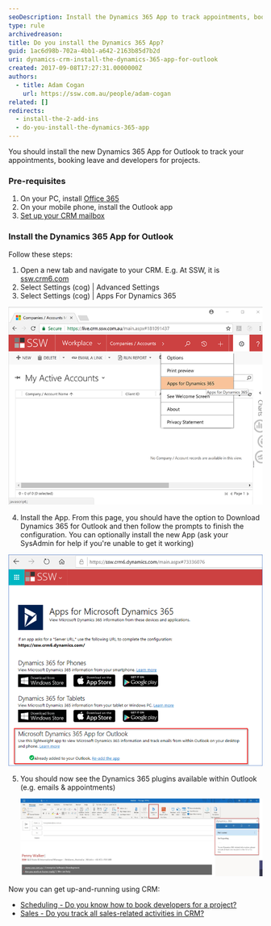 ```yaml
---
seoDescription: Install the Dynamics 365 App to track appointments, book leave, and assign developers for projects.
type: rule
archivedreason:
title: Do you install the Dynamics 365 App?
guid: 1ac6d98b-702a-4bb1-a642-2163b85d7b2d
uri: dynamics-crm-install-the-dynamics-365-app-for-outlook
created: 2017-09-08T17:27:31.0000000Z
authors:
  - title: Adam Cogan
    url: https://ssw.com.au/people/adam-cogan
related: []
redirects:
  - install-the-2-add-ins
  - do-you-install-the-dynamics-365-app
---
```


You should install the new Dynamics 365 App for Outlook to track your appointments, booking leave and developers for projects.

<!--endintro-->

### Pre-requisites

1. On your PC, install [Office 365](http://portal.office.com/)
2. On your mobile phone, install the Outlook app
3. [Set up your CRM mailbox](/set-up-your-mailbox-in-crm)

### Install the Dynamics 365 App for Outlook

Follow these steps:

1.  Open a new tab and navigate to your CRM. E.g. At SSW, it is [ssw.crm6.com](https://ssw.crm6.dynamics.com/main.aspx?app=d365default&forceUCI=1)
2.  Select Settings (cog) | Advanced Settings
3.  Select Settings (cog) | Apps For Dynamics 365

![Figure: Select Settings (cog) | Apps for Dynamics 365 menu item](crm-addins_1.png)

4. Install the App.
   From this page, you should have the option to Download Dynamics 365 for Outlook and then follow the prompts to finish the configuration.
   You can optionally install the new App (ask your SysAdmin for help if you're unable to get it working)

![Figure: Dynamics 365 apps for Outlook](Dynamics-app-download.png)

5. You should now see the Dynamics 365 plugins available within Outlook (e.g. emails & appointments)

   ![Figure: In Outlook open a new Email and see Dynamics 365 app that opens a Dynamics sidebar](Dynamics-app-boxes.jpg)

Now you can get up-and-running using CRM:

- [Scheduling - Do you know how to book developers for a project?](/scheduling-do-you-know-how-to-book-developers-for-a-project)
- [Sales - Do you track all sales-related activities in CRM?](/sales-do-you-track-all-sales-related-activities-in-crm)
